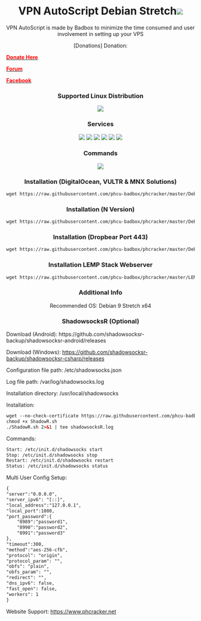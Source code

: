 <h1 align="center"> VPN AutoScript Debian Stretch<img src="https://img.shields.io/badge/Version-2.1-blue.svg"></h1>

<p align="center">VPN AutoScript is made by Badbox to minimize the time consumed and user involvement in setting up your VPS</p>
<p align="center">[Donations] Donation: </p>
<p <center><a href="https://www.phcracker.net/dbtech-donate/drives/1/donate" class="btn btn-block btn-danger btn-lg"> <font color="#FF0000"><b>Donate Here</b></font> </a></center> </p> 
<p <center><a href="https://www.phcracker.net" class="btn btn-block btn-danger btn-lg"> <font color="#FF0000"><b>Forum </b></font> </a></center> </p>
<p <center><a href="https://www.facebook.com/phcracker.net" class="btn btn-block btn-danger btn-lg"> <font color="#FF0000"><b>Facebook</b></font> </a></center> </p>

<h3 align="center">Supported Linux Distribution</h3>
<p align="center">
  <a><img src="https://img.shields.io/badge/Support-Debian%209-red.svg"></a>
  
</p>
<h3 align="center">Services</h3>
<p align="center">
  <a><img src="https://img.shields.io/badge/Service-OpenSSH-green.svg"></a>
  <a><img src="https://img.shields.io/badge/Service-Dropbear-green.svg"></a>
  <a><img src="https://img.shields.io/badge/Service-Stunnel-green.svg"></a>
  <a><img src="https://img.shields.io/badge/Service-OpenVPN-green.svg"></a>
  <a><img src="https://img.shields.io/badge/Service-Squid3-green.svg"></a>
  <a><img src="https://img.shields.io/badge/Service-ShadowsocksR-green.svg"></a>
 </p>
<h3 align="center">Commands</h3>
<p align="center">
  <a><img src="https://img.shields.io/badge/Commands-menu-yellow.svg"></a>
 </p>

<h3 align="center">Installation (DigitalOcean, VULTR & MNX Solutions)</h3>

  ```html
wget https://raw.githubusercontent.com/phcu-badbox/phcracker/master/DebianStretch && chmod +x DebianStretch && ./DebianStretch
  ```
<h3 align="center">Installation (N Version)</h3>

  ```html
wget https://raw.githubusercontent.com/phcu-badbox/phcracker/master/DebianStretchN && chmod +x DebianStretchN && ./DebianStretchN
  ```

<h3 align="center">Installation (Dropbear Port 443)</h3>

  ```html
wget https://raw.githubusercontent.com/phcu-badbox/phcracker/master/DebianStretchD && chmod +x DebianStretchD && ./DebianStretchD
  ```

<h3 align="center">Installation LEMP Stack Webserver</h3>

  ```html
wget https://raw.githubusercontent.com/phcu-badbox/phcracker/master/LEMP7 && chmod +x LEMP7 && ./LEMP7
  ```


<h3 align="center">Additional Info</h3>
<p align="center">
Recommended OS: Debian 9 Stretch x64


   <h3 align="center">ShadowsocksR (Optional)</h3>
   <p align="left">
   Download (Android): https://github.com/shadowsocksr-backup/shadowsocksr-android/releases
  
   Download (Windows): https://github.com/shadowsocksr-backup/shadowsocksr-csharp/releases
  
   Configuration file path: /etc/shadowsocks.json 
   
   Log file path: /var/log/shadowsocks.log 
   
   Installation directory: /usr/local/shadowsocks
   
   
   Installation:
   
```html
wget --no-check-certificate https://raw.githubusercontent.com/phcu-badbox/phcracker/master/ShadowR.sh
chmod +x ShadowR.sh
./ShadowR.sh 2>&1 | tee shadowsocksR.log
```
   Commands:
```html
Start: /etc/init.d/shadowsocks start 
Stop: /etc/init.d/shadowsocks stop 
Restart: /etc/init.d/shadowsocks restart 
Status: /etc/init.d/shadowsocks status
```

   Multi User Config Setup:
```html
{
"server":"0.0.0.0",
"server_ipv6": "[::]",
"local_address":"127.0.0.1",
"local_port":1080,
"port_password":{
    "8989":"password1",
    "8990":"password2",
    "8991":"password3"
},
"timeout":300,
"method":"aes-256-cfb",
"protocol": "origin",
"protocol_param": "",
"obfs": "plain",
"obfs_param": "",
"redirect": "",
"dns_ipv6": false,
"fast_open": false,
"workers": 1
}
```

Website Support: https://www.phcracker.net
   </p>
